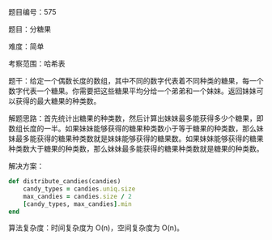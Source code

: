 题目编号：575

题目：分糖果

难度：简单

考察范围：哈希表

题干：给定一个偶数长度的数组，其中不同的数字代表着不同种类的糖果，每一个数字代表一个糖果。你需要把这些糖果平均分给一个弟弟和一个妹妹。返回妹妹可以获得的最大糖果的种类数。

解题思路：首先统计出糖果的种类数，然后计算出妹妹最多能获得多少个糖果，即数组长度的一半。如果妹妹能够获得的糖果种类数小于等于糖果的种类数，那么妹妹最多能获得的糖果种类数就是妹妹能够获得的糖果数。如果妹妹能够获得的糖果种类数大于糖果的种类数，那么妹妹最多能获得的糖果种类数就是糖果的种类数。

解决方案：

```ruby
def distribute_candies(candies)
    candy_types = candies.uniq.size
    max_candies = candies.size / 2
    [candy_types, max_candies].min
end
```

算法复杂度：时间复杂度为 O(n)，空间复杂度为 O(n)。